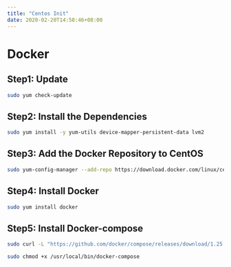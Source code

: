 ```yaml
---
title: "Centos Init"
date: 2020-02-20T14:58:46+08:00
---
```


# Docker

## Step1: Update

```bash
sudo yum check-update
```

## Step2: Install the Dependencies

```bash
sudo yum install -y yum-utils device-mapper-persistent-data lvm2
```

## Step3: Add the Docker Repository to CentOS

```bash
sudo yum-config-manager --add-repo https://download.docker.com/linux/centos/docker-ce.repo
```

## Step4: Install Docker

```bash
sudo yum install docker
```

## Step5: Install Docker-compose

```bash
sudo curl -L "https://github.com/docker/compose/releases/download/1.25.3/docker-compose-$(uname -s)-$(uname -m)" -o /usr/local/bin/docker-compose

sudo chmod +x /usr/local/bin/docker-compose
```
